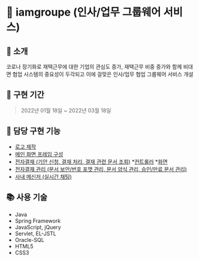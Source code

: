 # 🌳 iamgroupe (인사/업무 그룹웨어 서비스)
## 📝 소개
코로나 장기화로 재택근무에 대한 기업의 관심도 증가, 재택근무 비중 증가와 함께 비대면 협업 시스템의 중요성이 두각되고 이에 걸맞은 인사/업무 협업 그룹웨어 서비스 개설



## 📆 구현 기간
> 2022년 01월 18일 ~ 2022년 03월 18일


## 🦊 담당 구현 기능
- [로고 제작](IAmGroupee/src/main/webapp/resources/img/svg/img4.png)
- [메인 화면 프레임 구성](IAmGroupee/src/main/webapp/WEB-INF/views/mainPage.jsp)
- [전자결재 (기안 신청, 결재 처리, 결재 관련 문서 조회)](IAmGroupee/src/main/java/com/kh/iag/ea/controller/)
  *[컨트롤러]()
  *[화면]()
- [전자결재 관리 (문서 보안/번호 포맷 관리, 문서 양식 관리, 승인/만료 문서 관리)](IAmGroupee/src/main/java/com/kh/iag/ea/admin/controller/)
- [사내 메신저 (실시간 채팅)]()



## 📚 사용 기술
- Java
- Spring Framework
- JavaScript, jQuery
- Servlet, EL-JSTL
- Oracle-SQL
- HTML5
- CSS3
